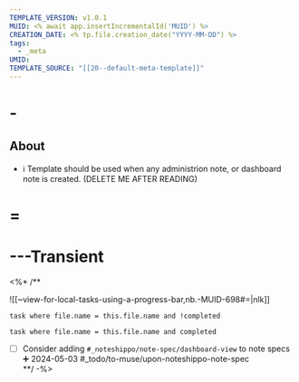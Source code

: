 ```yaml
---
TEMPLATE_VERSION: v1.0.1
MUID: <% await app.insertIncrementalId('MUID') %>
CREATION_DATE: <% tp.file.creation_date("YYYY-MM-DD") %>
tags:
  - _meta
UMID: 
TEMPLATE_SOURCE: "[[20--default-meta-template]]"
---
```






# -
## About

* ℹ Template should be used when any administrion note, or dashboard note is created.  (DELETE ME AFTER READING)

# =





# ---Transient

<%* /**

![[~view-for-local-tasks-using-a-progress-bar,nb.-MUID-698#=|nlk]]

```dataview
task where file.name = this.file.name and !completed
```

```dataview
task where file.name = this.file.name and completed
```

- [ ] Consider adding `#_noteshippo/note-spec/dashboard-view` to note specs ➕ 2024-05-03 #_todo/to-muse/upon-noteshippo-note-spec  
**/ -%>
